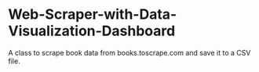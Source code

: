 # Web-Scraper-with-Data-Visualization-Dashboard

A class to scrape book data from books.toscrape.com and save it to a CSV file.
